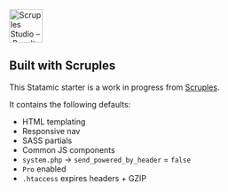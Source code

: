 <img src="https://scruples.studio/assets/seo/scruples-favicon.png" width="60" height="60" alt="Scruples Studio – Results-focused sites built with Scruples" />

## Built with Scruples

This Statamic starter is a work in progress from [Scruples](https://scruples.studio).

It contains the following defaults:
* HTML templating
* Responsive nav
* SASS partials
* Common JS components
* `system.php` &rarr; `send_powered_by_header` = `false`
* `Pro` enabled
* `.htaccess` expires headers + GZIP
